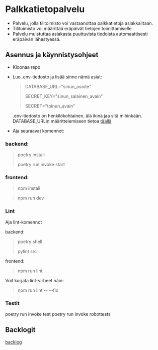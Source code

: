 # Palkkatietopalvelu
* Palvelu, jolla tilitoimisto voi vastaanottaa palkkatietoja asiakkailtaan.
* Tilitoimisto voi määrittää eräpäivät tietojen toimittamiselle.
* Palvelu muistuttaa asiakasta puuttuvista tiedoista automaattisesti eräpäivän lähestyessä.
## Asennus ja käynnistysohjeet

- Kloonaa repo
- Luo .env-tiedosto ja lisää sinne nämä asiat:
  >DATABASE_URL="sinun_osoite"
  >
  >SECRET_KEY="sinun_salainen_avain"
  >
  >SECRET="toinen_avain"

  .env-tiedosto on henkilökohtainen, älä ikinä jaa sitä mihinkään.
  DATABASE_URLin määrittelemiseen tietoa [täällä](https://www.postgresql.org/docs/current/libpq-connect.html#LIBPQ-CONNSTRING)

- Aja seuraavat komennot:

### backend:

> poetry install
>
> poetry run invoke start

### frontend:

> npm install

> npm run dev

### Lint

Aja lint-komennot

backend:
> poetry shell
>
> pylint src

frontend:
> npm run lint

Voit korjata lint-virheet näin:
> npm run lint -- --fix

### Testit

poetry run invoke test
poetry run invoke robottests

## Backlogit
[backlog](https://docs.google.com/spreadsheets/d/1jwWQK4tsHwZ1lQ-sYIJoU5UrBi-TOOu_HQ8tnd9n4GE/edit#gid=0https://docs.google.com/spreadsheets/d/1jwWQK4tsHwZ1lQ-sYIJoU5UrBi-TOOu_HQ8tnd9n4GE/edit#gid=0](https://docs.google.com/spreadsheets/d/1jwWQK4tsHwZ1lQ-sYIJoU5UrBi-TOOu_HQ8tnd9n4GE/edit?usp=sharing)https://docs.google.com/spreadsheets/d/1jwWQK4tsHwZ1lQ-sYIJoU5UrBi-TOOu_HQ8tnd9n4GE/edit?usp=sharing)
